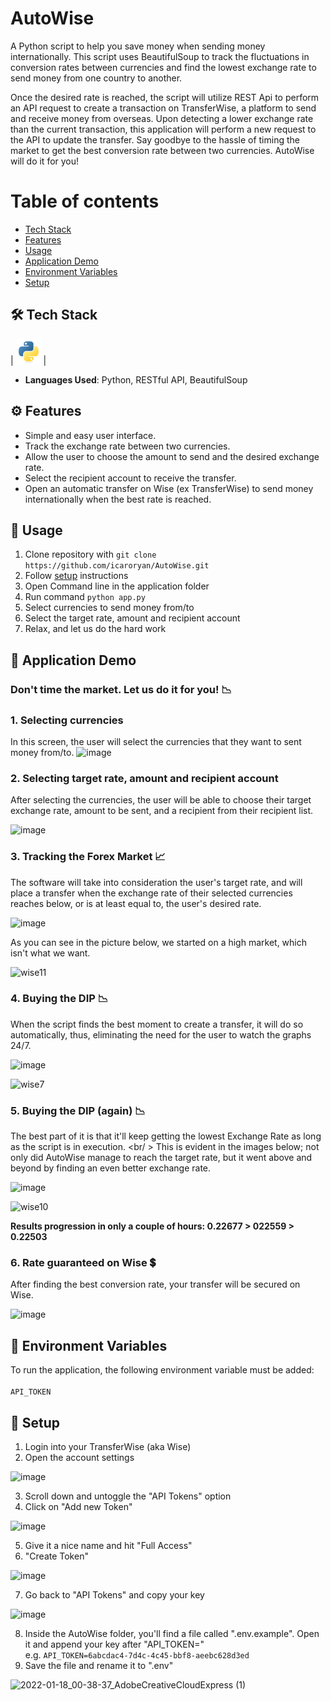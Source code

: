 # AutoWise

A Python script to help you save money when sending money internationally. This script uses BeautifulSoup to track the fluctuations in conversion rates between currencies and find the lowest exchange rate to send money from one country to another.

Once the desired rate is reached, the script will utilize REST Api to perform an API request to create a transaction on TransferWise, a platform to send and receive money from overseas. Upon detecting a lower exchange rate than the current transaction, this application will perform a new request to the API to update the transfer. Say goodbye to the hassle of timing the market to get the best conversion rate between two currencies. AutoWise will do it for you!

Table of contents
=================

<!--ts-->
   * [Tech Stack](#-tech-stack)
   * [Features](#%EF%B8%8F-features)
   * [Usage](#-usage)
   * [Application Demo](#-application-demo)
   * [Environment Variables](#-environment-variables)
   * [Setup](#-setup)

<!--te-->
## 🛠 Tech Stack

| <img width="40px" height="40px" src="https://github.com/devicons/devicon/blob/master/icons/python/python-original.svg"/> |
- **Languages Used**: Python, RESTful API, BeautifulSoup </br>

## ⚙️ Features

- Simple and easy user interface.
- Track the exchange rate between two currencies.
- Allow the user to choose the amount to send and the desired exchange rate.
- Select the recipient account to receive the transfer.
- Open an automatic transfer on Wise (ex TransferWise) to send money internationally when the best rate is reached.

## 💎 Usage
1. Clone repository with ```git clone https://github.com/icaroryan/AutoWise.git```
2. Follow [setup](#-setup) instructions
3. Open Command line in the application folder
4. Run command ```python app.py ```
5. Select currencies to send money from/to
6. Select the target rate, amount and recipient account
7. Relax, and let us do the hard work

## 👀 Application Demo

### Don't time the market. Let us do it for you! 📉

### **1. Selecting currencies**
In this screen, the user will select the currencies that they want to sent money from/to.
![image](https://user-images.githubusercontent.com/50868010/150044547-75736051-0fb8-493a-ad35-7e5d996077d2.png)



### **2. Selecting target rate, amount and recipient account**
After selecting the currencies, the user will be able to choose their target exchange rate, amount to be sent, and a recipient from their recipient list. <br />

![image](https://user-images.githubusercontent.com/50868010/150044667-21de3ec8-e923-4889-860e-3776d0409ab6.png)


### **3. Tracking the Forex Market 📈**
The software will take into consideration the user's target rate, and will place a transfer when the exchange rate of their selected currencies reaches below, or is at least equal to, the user's desired rate.

![image](https://user-images.githubusercontent.com/50868010/150044761-0fb4d27b-59f7-421e-9a51-c92d22c4b923.png)

As you can see in the picture below, we started on a high market, which isn't what we want.

![wise11](https://user-images.githubusercontent.com/50868010/150047318-d78aeb30-e12e-4816-af42-49be9b313d31.jpg)


### **4. Buying the DIP 📉**
When the script finds the best moment to create a transfer, it will do so automatically, thus, eliminating the need for the user to watch the graphs 24/7.


![image](https://user-images.githubusercontent.com/50868010/150045266-b4d3b095-bb57-475a-9bc0-07391c5036e5.png)

![wise7](https://user-images.githubusercontent.com/50868010/150047249-311a3ec0-ee4f-4acc-a775-e662b95fc351.jpg)


### **5. Buying the DIP (again) 📉**
The best part of it is that it'll keep getting the lowest Exchange Rate as long as the script is in execution. <br/ >
This is evident in the images below; not only did AutoWise manage to reach the target rate, but it went above and beyond by finding an even better exchange rate.

![image](https://user-images.githubusercontent.com/50868010/150046502-dca4ded2-fade-48eb-b17a-80397a94340d.png)

![wise10](https://user-images.githubusercontent.com/50868010/150047331-e761782b-34c7-4a6f-959a-2726f633590e.jpg)


**Results progression in only a couple of hours: 0.22677 > 022559 > 0.22503**

### **6. Rate guaranteed on Wise 💲**
After finding the best conversion rate, your transfer will be secured on Wise.

![image](https://user-images.githubusercontent.com/50868010/150047173-c9a4c00e-2664-419a-b52e-7d4d0036516f.png)


## 🔑 Environment Variables
To run the application, the following environment variable must be added: <br/> <br/>
```API_TOKEN```

## 🔧 Setup

1. Login into your TransferWise (aka Wise)
2. Open the account settings

![image](https://user-images.githubusercontent.com/50868010/149875919-9ee150b9-03fd-47c9-82c5-e69698d8f7a9.png)

3. Scroll down and untoggle the "API Tokens" option
4. Click on "Add new Token"

![image](https://user-images.githubusercontent.com/50868010/149876164-8e237f2c-c567-4ae9-87fc-e664bc5984f4.png)

5. Give it a nice name and hit "Full Access"
6. "Create Token"

![image](https://user-images.githubusercontent.com/50868010/149876602-61670a7e-b5dd-4c31-bc2a-5aaa39a9a9ac.png)

7. Go back to "API Tokens" and copy your key

![image](https://user-images.githubusercontent.com/50868010/149876803-fff22c58-bbe4-46ab-97b5-7fca464d8294.png)

8. Inside the AutoWise folder, you'll find a file called ".env.example". Open it and append your key after "API_TOKEN=" <br/>
e.g. ```API_TOKEN=6abcdac4-7d4c-4c45-bbf8-aeebc628d3ed```
10. Save the file and rename it to ".env"

![2022-01-18_00-38-37_AdobeCreativeCloudExpress (1)](https://user-images.githubusercontent.com/50868010/149877643-e0974ccf-5588-4c88-b1b7-13ec25960e93.gif)


